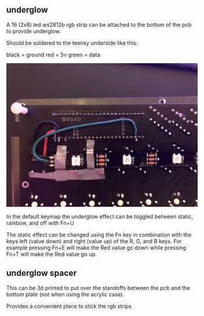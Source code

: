 
## underglow

A 16 (2x8) led ws2812b rgb strip can be attached to the bottom of the pcb to provide underglow.

Should be soldered to the teensy underside like this: 

black = ground
red = 5v
green = data

![wiring](./wires.jpeg)

In the default keymap the underglow effect can be toggled between static, rainbow, and off with Fn+U

The static effect can be changed using the Fn key in combination with the keys left (value down) and right (value up) of the R, G, and B keys. For example pressing Fn+E will make the Red value go down while pressing Fn+T will make the Red value go up.

## underglow spacer

This can be 3d printed to put over the standoffs between the pcb and the bottom plate 
(not when using the acrylic case).

Provides a convenient place to stick the rgb strips.

